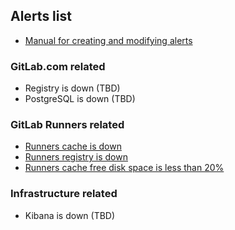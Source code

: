 ## Alerts list

* [Manual for creating and modifying alerts](alerts_manual.md)

### GitLab.com related

* Registry is down (TBD)
* PostgreSQL is down (TBD)

### GitLab Runners related

* [Runners cache is down](runners_cache_is_down.md)
* [Runners registry is down](runners_registry_is_down.md)
* [Runners cache free disk space is less than 20%](runners_cache_disk_space.md)

### Infrastructure related

* Kibana is down (TBD)
